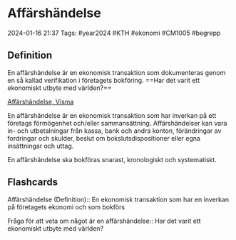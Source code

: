 # Affärshändelse

2024-01-16 21:37
Tags: #year2024 #KTH #ekonomi #CM1005 #begrepp

## Definition

En affärshändelse är en ekonomisk transaktion som dokumenteras genom en så kallad verifikation i företagets bokföring. ==Har det varit ett ekonomiskt utbyte med världen?==

[Affärshändelse, Visma](https://vismaspcs.se/ekonomiska-termer/vad-ar-affarshandelse)

En affärshändelse är en ekonomisk transaktion som har inverkan på ett företags förmögenhet och/eller sammansättning. Affärshändelser kan vara in- och utbetalningar från kassa, bank och andra konton, förändringar av fordringar och skulder, beslut om bokslutsdispositioner eller egna insättningar och uttag.

En affärshändelse ska bokföras snarast, kronologiskt och systematiskt.

## Flashcards

Affärshändelse (Definition):: En ekonomisk transaktion som har en inverkan på företagets ekonomi och som bokförs
<!--SR:!2024-02-25,20,270!2024-02-14,14,290-->

Fråga för att veta om något är en affärshändelse:: Har det varit ett ekonomiskt utbyte med världen?
<!--SR:!2024-03-30,51,310!2024-02-12,13,270-->
